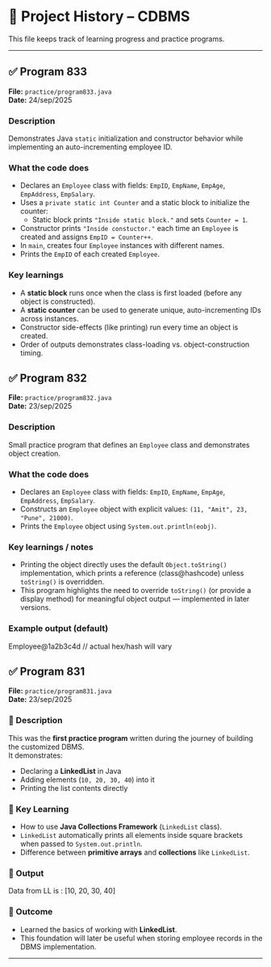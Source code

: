 # 📜 Project History – CDBMS

This file keeps track of learning progress and practice programs.

---



## ✅ Program 833

**File:** `practice/program833.java`  
**Date:** 24/sep/2025

### Description
Demonstrates Java `static` initialization and constructor behavior while implementing an auto-incrementing employee ID.

### What the code does
- Declares an `Employee` class with fields: `EmpID`, `EmpName`, `EmpAge`, `EmpAddress`, `EmpSalary`.
- Uses a `private static int Counter` and a static block to initialize the counter:
  - Static block prints `"Inside static block."` and sets `Counter = 1`.
- Constructor prints `"Inside constuctor."` each time an `Employee` is created and assigns `EmpID = Counter++`.
- In `main`, creates four `Employee` instances with different names.
- Prints the `EmpID` of each created `Employee`.

### Key learnings
- A **static block** runs once when the class is first loaded (before any object is constructed).
- A **static counter** can be used to generate unique, auto-incrementing IDs across instances.
- Constructor side-effects (like printing) run every time an object is created.
- Order of outputs demonstrates class-loading vs. object-construction timing.

## ✅ Program 832

**File:** `practice/program832.java`  
**Date:** 23/sep/2025

### Description
Small practice program that defines an `Employee` class and demonstrates object creation.

### What the code does
- Declares an `Employee` class with fields: `EmpID`, `EmpName`, `EmpAge`, `EmpAddress`, `EmpSalary`.
- Constructs an `Employee` object with explicit values: `(11, "Amit", 23, "Pune", 21000)`.
- Prints the `Employee` object using `System.out.println(eobj)`.

### Key learnings / notes
- Printing the object directly uses the default `Object.toString()` implementation, which prints a reference (class@hashcode) unless `toString()` is overridden.
- This program highlights the need to override `toString()` (or provide a display method) for meaningful object output — implemented in later versions.

### Example output (default)
Employee@1a2b3c4d // actual hex/hash will vary


## ✅ Program 831
**File:** `practice/program831.java`  
**Date:** 23/sep/2025

### 🔹 Description
This was the **first practice program** written during the journey of building the customized DBMS.  
It demonstrates:
- Declaring a **LinkedList** in Java
- Adding elements (`10, 20, 30, 40`) into it
- Printing the list contents directly

### 🔹 Key Learning
- How to use **Java Collections Framework** (`LinkedList` class).
- `LinkedList` automatically prints all elements inside square brackets when passed to `System.out.println`.
- Difference between **primitive arrays** and **collections** like `LinkedList`.

### 🔹 Output
Data from LL is : [10, 20, 30, 40]

### 🔹 Outcome
- Learned the basics of working with **LinkedList**.  
- This foundation will later be useful when storing employee records in the DBMS implementation.

---

